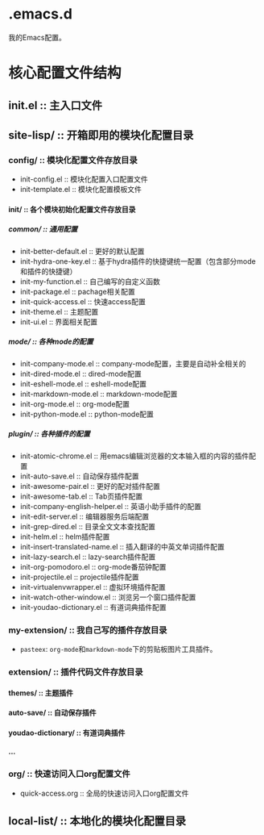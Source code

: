 # .emacs.d
我的Emacs配置。

# 核心配置文件结构
## init.el :: 主入口文件

## site-lisp/ :: 开箱即用的模块化配置目录
### config/ :: 模块化配置文件存放目录
- init-config.el :: 模块化配置入口配置文件
- init-template.el :: 模块化配置模板文件
#### init/ :: 各个模块初始化配置文件存放目录
##### common/ :: 通用配置
- init-better-default.el :: 更好的默认配置
- init-hydra-one-key.el :: 基于hydra插件的快捷键统一配置（包含部分mode和插件的快捷键）
- init-my-function.el :: 自己编写的自定义函数
- init-package.el :: pachage相关配置
- init-quick-access.el :: 快速access配置
- init-theme.el :: 主题配置
- init-ui.el :: 界面相关配置
##### mode/ :: 各种mode的配置
- init-company-mode.el :: company-mode配置，主要是自动补全相关的
- init-dired-mode.el :: dired-mode配置
- init-eshell-mode.el :: eshell-mode配置
- init-markdown-mode.el :: markdown-mode配置
- init-org-mode.el :: org-mode配置
- init-python-mode.el :: python-mode配置
##### plugin/ :: 各种插件的配置
- init-atomic-chrome.el :: 用emacs编辑浏览器的文本输入框的内容的插件配置
- init-auto-save.el :: 自动保存插件配置
- init-awesome-pair.el :: 更好的配对插件配置
- init-awesome-tab.el :: Tab页插件配置
- init-company-english-helper.el :: 英语小助手插件的配置
- init-edit-server.el :: 编辑器服务后端配置
- init-grep-dired.el :: 目录全文文本查找配置
- init-helm.el :: helm插件配置
- init-insert-translated-name.el :: 插入翻译的中英文单词插件配置
- init-lazy-search.el :: lazy-search插件配置
- init-org-pomodoro.el :: org-mode番茄钟配置
- init-projectile.el :: projectile插件配置
- init-virtualenvwrapper.el :: 虚拟环境插件配置
- init-watch-other-window.el :: 浏览另一个窗口插件配置
- init-youdao-dictionary.el :: 有道词典插件配置

### my-extension/ :: 我自己写的插件存放目录
- `pasteex`: `org-mode`和`markdown-mode`下的剪贴板图片工具插件。
### extension/ :: 插件代码文件存放目录
#### themes/ :: 主题插件
#### auto-save/ :: 自动保存插件
#### youdao-dictionary/ :: 有道词典插件
#### ...

### org/ :: 快速访问入口org配置文件
- quick-access.org :: 全局的快速访问入口org配置文件

## local-list/ :: 本地化的模块化配置目录
